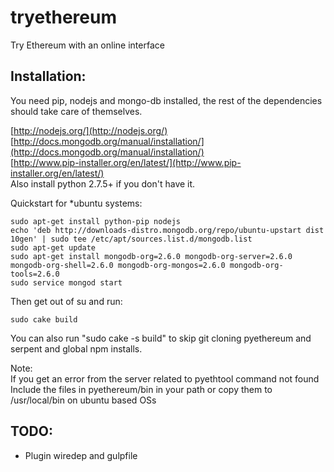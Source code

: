 tryethereum
===========

Try Ethereum with an online interface  

## Installation:  
You need pip, nodejs and mongo-db installed, the rest of the dependencies should take care of themselves.  

[http://nodejs.org/](http://nodejs.org/)  
[http://docs.mongodb.org/manual/installation/](http://docs.mongodb.org/manual/installation/)  
[http://www.pip-installer.org/en/latest/](http://www.pip-installer.org/en/latest/)  
Also install python 2.7.5+ if you don't have it.  

Quickstart for *ubuntu systems:   
```
sudo apt-get install python-pip nodejs  
echo 'deb http://downloads-distro.mongodb.org/repo/ubuntu-upstart dist 10gen' | sudo tee /etc/apt/sources.list.d/mongodb.list  
sudo apt-get update  
sudo apt-get install mongodb-org=2.6.0 mongodb-org-server=2.6.0 mongodb-org-shell=2.6.0 mongodb-org-mongos=2.6.0 mongodb-org-tools=2.6.0  
sudo service mongod start  
```

Then get out of su and run:  
```
sudo cake build  
```

You can also run "sudo cake -s build" to skip git cloning pyethereum and serpent and global npm installs.  

Note:  
If you get an error from the server related to pyethtool command not found  
Include the files in pyethereum/bin in your path or copy them to /usr/local/bin on ubuntu based OSs 

## TODO:  
- Plugin wiredep and gulpfile
